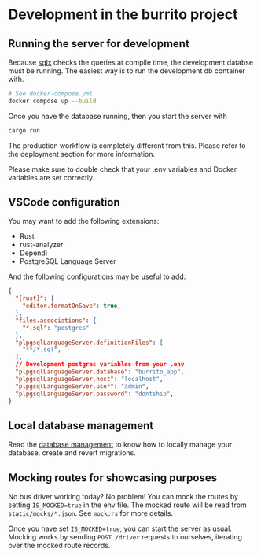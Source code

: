 <!-- markdownlint-disable MD033 MD045 -->

# Development in the burrito project

## Running the server for development

Because [sqlx](https://github.com/launchbadge/sqlx) checks the queries at
compile time, the development databse must be running.
The easiest way is to run the development db container with.

```bash
# See docker-compose.yml
docker compose up --build
```

Once you have the database running, then you start the server with

```bash
cargo run
```

<div class="warning">
The production workflow is completely different from this. Please refer to the
deployment section for more information.
</div>

Please make sure to double check that your .env variables and Docker variables are set
correctly.

## VSCode configuration

You may want to add the following extensions:

- Rust
- rust-analyzer
- Dependi
- PostgreSQL Language Server

And the following configurations may be useful to add:

```json
{
  "[rust]": {
    "editor.formatOnSave": true,
  },
  "files.associations": {
    "*.sql": "postgres"
  },
  "plpgsqlLanguageServer.definitionFiles": [
    "**/*.sql",
  ],
  // Development postgres variables from your .env
  "plpgsqlLanguageServer.database": "burrito_app",
  "plpgsqlLanguageServer.host": "localhost",
  "plpgsqlLanguageServer.user": "admin",
  "plpgsqlLanguageServer.password": "dontship",
}
```

## Local database management

Read the [database management](./database_management.md) to know how to
locally manage your database, create and revert migrations.

## Mocking routes for showcasing purposes

No bus driver working today? No problem! You can mock the routes by setting `IS_MOCKED=true` in
the env file. The mocked route will be read from `static/mocks/*.json`. See `mock.rs` for more
details.

Once you have set `IS_MOCKED=true`, you can start the server as usual. Mocking works by sending
`POST /driver` requests to ourselves, iterating over the mocked route records.
